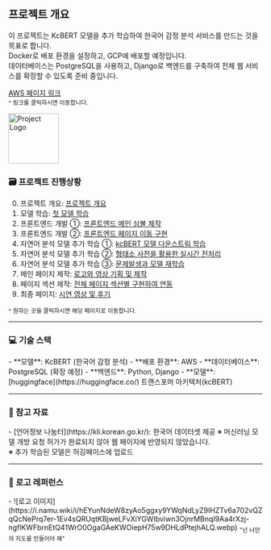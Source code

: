 ## 프로젝트 개요

이 프로젝트는 KcBERT 모델을 추가 학습하여 한국어 감정 분석 서비스를 만드는 것을 목표로 합니다.<br>
Docker로 배포 환경을 설정하고, GCP에 배포할 예정입니다.<br>
데이터베이스는 PostgreSQL을 사용하고, Django로 백엔드를 구축하여 전체 웹 서비스를 확장할 수 있도록 준비 중입니다.<br>

[AWS 페이지 링크](http://43.203.3.154/) <br>
<sub>^ 링크를 클릭하시면 이동합니다.</sub>

<img src="https://github.com/miay221/better_than_now/blob/main/logo_front_black.png" alt="Project Logo" width="100">

<h3> 🗃️ 프로젝트 진행상황</h3>

0. 프로젝트 개요: [프로젝트 개요](https://blog.naver.com/about_myself_/223632909091)
1. 모델 학습: [첫 모델 학습](https://blog.naver.com/about_myself_/223647070278)
2. 프론트엔드 개발 ①: [프론트엔드 메인 심볼 제작](https://blog.naver.com/about_myself_/223651007855)
3. 프론트엔드 개발 ②: [프론트엔드 페이지 이동 구현](https://blog.naver.com/about_myself_/223651007855)
4. 자연어 분석 모델 추가 학습 ①: [kcBERT 모델 다운스트림 학습](https://blog.naver.com/about_myself_/223652741069)
5. 자연어 분석 모델 추가 학습 ②: [형태소 사전을 활용한 실시간 전처리](https://blog.naver.com/about_myself_/223665091950)
6. 자연어 분석 모델 추가 학습 ③: [문제발생과 모델 재학습](https://blog.naver.com/about_myself_/223666291812)
7. 메인 페이지 제작: [로고와 영상 기획 및 제작](https://blog.naver.com/about_myself_/223667478320)
8. 페이지 섹션 제작: [전체 페이지 섹션별 구현하여 연동](https://blog.naver.com/about_myself_/223669763330)
9. 최종 페이지: [시연 영상 및 후기](https://blog.naver.com/about_myself_/223673868429)


<sub>^ 원하는 곳을 클릭하시면 해당 페이지로 이동합니다. </sub>

---

<h3>💻 기술 스택</h3> 
- **모델**: KcBERT (한국어 감정 분석)
- **배포 환경**: AWS
- **데이터베이스**: PostgreSQL (확장 예정)
- **백엔드**: Python, Django
- **모델**: [huggingface](https://huggingface.co/) 트랜스포머 아키텍처(kcBERT)

---

<h3>📂 참고 자료</h3>
- [언어정보 나눔터](https://kli.korean.go.kr/): 한국어 데이터셋 제공
※ 머신러닝 모델 개방 요청 허가가 완료되지 않아 웹 페이지에 반영되지 않았습니다. <br>
※ 추가 학습된 모델은 허깅페이스에 업로드

---

<h3>🌼 로고 레퍼런스</h3> 
- ![로고 이미지](https://i.namu.wiki/i/hEYunNdeW8zyAo5ggxy9YWqNdLyZ9IHZTv6a702vQZqQcNePrq7er-1Ev4sQRUqtKBjweLFvXiYGWIbviwn3OjnrMBnqI9Aa4rXzj-ngflKWFbrnEtQ41WrO0OgaGAeKWOiepH75w9DHLdPtejhALQ.webp)
<sub> "넌 너만의 지도를 만들어야 해" </sub>



